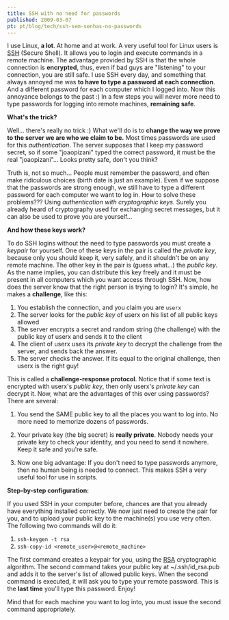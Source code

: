 ```yaml
---
title: SSH with no need for passwords
published: 2009-03-07
pt: pt/blog/tech/ssh-sem-senhas-no-passwords
---
```


I use Linux, **a lot**. At home and at work.
A very useful tool for Linux users is [SSH][1] (Secure Shell).
It allows you to login and execute commands in a remote machine.
The advantage provided by SSH is that the whole connection is **encrypted**, thus,
even if bad guys are "listening" to your connection, you are still safe.
I use SSH every day, and something that always annoyed me was **to have to type a password at each connection**.
And a different password for each computer which I logged into.
Now this annoyance belongs to the past :)
In a few steps you will never more need to type passwords for logging into remote machines, **remaining safe**.

[1]: <http://pt.wikipedia.org/wiki/SSH>

<!--more-->

**What's the trick?**

Well... there's really no trick :) What we'll do is to **change the way we prove to the server we are who we claim to be.**
Most times passwords are used for this _authentication_.
The server supposes that I keep my password secret, so if some "joaopizani" typed the correct password, it must be the real "joaopizani"...
Looks pretty safe, don't you think?

Truth is, not so much... People must remember the password, and often make ridiculous choices (birth date is just an example).
Even if we suppose that the passwords are strong enough, we still have to type a different password for each computer we want to log in.
How to solve these problems???
Using _authentication with cryptographic keys_.
Surely you already heard of cryptography used for exchanging secret messages, but it can also be used to prove you are yourself...


**And how these keys work?**

To do SSH logins without the need to type passwords you must create a _keypair_ for yourself.
One of these keys in the pair is called the _private key_, because only you should keep it, very safely, and it shouldn't be on any remote machine.
The other key in the pair is (guess what...) the _public key_.
As the name implies, you can distribute this key freely and it must be present in all computers which you want access through SSH.
Now, how does the server know that the right person is trying to login? It's simple, he makes a **challenge**, like this:

  1. You establish the connection, and you claim you are `userx`
  2. The server looks for the _public key_ of userx on his list of all public keys allowed
  3. The server encrypts a secret and random string (the challenge) with the public key of userx and sends it to the client
  4. The client of userx uses its _private key_ to decrypt the challenge from the server, and sends back the answer.
  5. The server checks the answer. If its equal to the original challenge, then userx is the right guy!

This is called a **challenge-response protocol**.
Notice that if some text is encrypted with userx's _public key_, then only userx's _private key_ can decrypt it.
Now, what are the advantages of this over using passwords? There are several:

  1. You send the SAME public key to all the places you want to log into. No more need to memorize dozens of passwords.

  2. Your private key (the big secret) is **really private**.
     Nobody needs your private key to check your identity, and you need to send it nowhere. Keep it safe and you're safe.

  3. Now one big advantage: If you don't need to type passwords anymore, then no human being is needed to connect.
     This makes SSH a very useful tool for use in scripts.


**Step-by-step configuration:**

If you used SSH in your computer before, chances are that you already have everything installed correctly.
We now just need to create the pair for you, and to upload your public key to the machine(s) you use very often.
The following two commands will do it:

  1. `ssh-keygen -t rsa`
  2. `ssh-copy-id <remote_user>@<remote_machine>`

The first command creates a keypair for you, using the [RSA][2] cryptographic algorithm.
The second command takes your public key at ~/.ssh/id_rsa.pub and adds it to the server's list of allowed public keys.
When the second command is executed, it will ask you to type your remote password.
This is the **last time** you'll type this password. Enjoy!

[2]: <http://en.wikipedia.org/wiki/RSA>

Mind that for each machine you want to log into, you must issue the second command appropriately.

